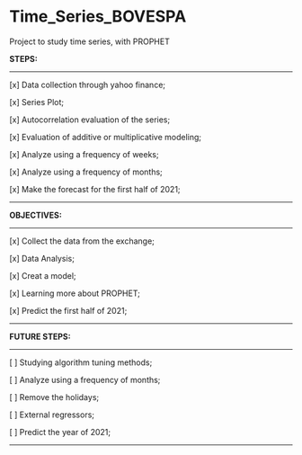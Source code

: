 # Time_Series_BOVESPA
 Project to study time series, with PROPHET
 
 **STEPS:**
 
---
 [x] Data collection through yahoo finance;

 [x] Series Plot;

 [x] Autocorrelation evaluation of the series;

 [x] Evaluation of additive or multiplicative modeling;

 [x] Analyze using a frequency of weeks;

 [x] Analyze using a frequency of months;

 [x] Make the forecast for the first half of 2021;
 
---

**OBJECTIVES:**

---
 [x] Collect the data from the exchange;

 [x] Data Analysis;

 [x] Creat a model;

 [x] Learning more about PROPHET;

 [x] Predict the first half of 2021;
 
 ---

**FUTURE STEPS:**

---
 [ ] Studying algorithm tuning methods;

 [ ] Analyze using a frequency of months;

 [ ] Remove the holidays;

 [ ] External regressors;

 [ ] Predict the year of 2021;
 
 ---



